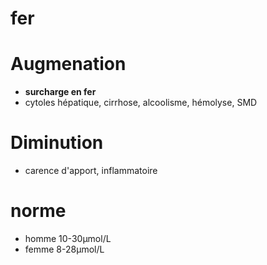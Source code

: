 # fer




# Augmenation


- **surcharge en fer** 
- cytoles hépatique, cirrhose, alcoolisme, hémolyse, SMD 


# Diminution


- carence d'apport, inflammatoire 


# norme


- homme 10-30μmol/L 
- femme 8-28μmol/L 

